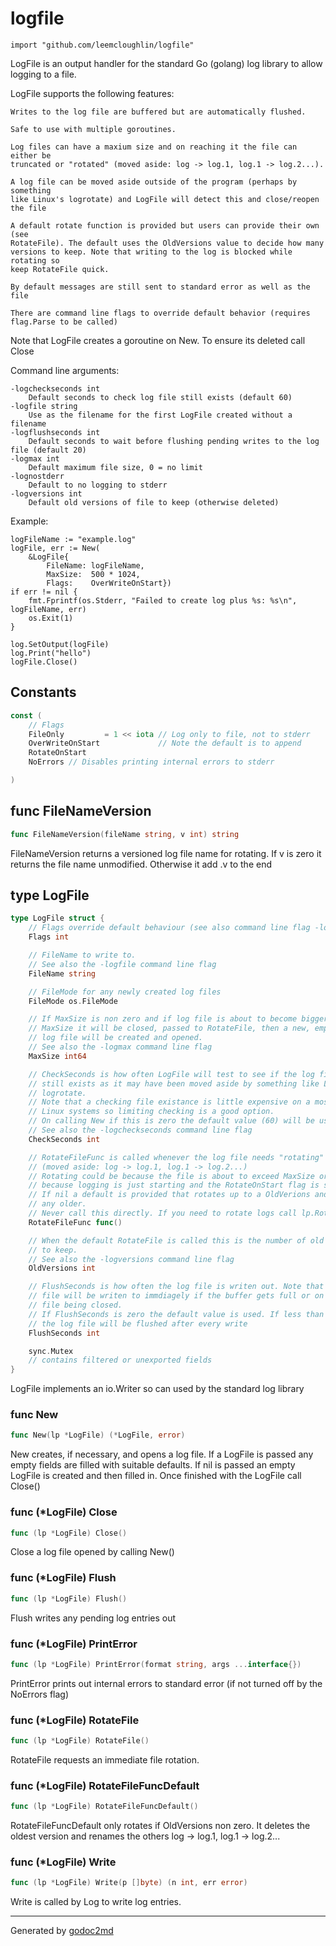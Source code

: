 
# logfile
    import "github.com/leemcloughlin/logfile"

LogFile is an output handler for the standard Go (golang) log library to allow logging
to a file.

LogFile supports the following features:


	Writes to the log file are buffered but are automatically flushed.
	
	Safe to use with multiple goroutines.
	
	Log files can have a maxium size and on reaching it the file can either be
	truncated or "rotated" (moved aside: log -> log.1, log.1 -> log.2...).
	
	A log file can be moved aside outside of the program (perhaps by something
	like Linux's logrotate) and LogFile will detect this and close/reopen the file
	
	A default rotate function is provided but users can provide their own (see
	RotateFile). The default uses the OldVersions value to decide how many
	versions to keep. Note that writing to the log is blocked while rotating so
	keep RotateFile quick.
	
	By default messages are still sent to standard error as well as the file
	
	There are command line flags to override default behavior (requires
	flag.Parse to be called)

Note that LogFile creates a goroutine on New. To ensure its deleted call Close

Command line arguments:


	-logcheckseconds int
	  	Default seconds to check log file still exists (default 60)
	-logfile string
	  	Use as the filename for the first LogFile created without a filename
	-logflushseconds int
	  	Default seconds to wait before flushing pending writes to the log file (default 20)
	-logmax int
	  	Default maximum file size, 0 = no limit
	-lognostderr
	  	Default to no logging to stderr
	-logversions int
	  	Default old versions of file to keep (otherwise deleted)

Example:


	logFileName := "example.log"
	logFile, err := New(
		&LogFile{
			FileName: logFileName,
			MaxSize:  500 * 1024,
			Flags:    OverWriteOnStart})
	if err != nil {
		fmt.Fprintf(os.Stderr, "Failed to create log plus %s: %s\n", logFileName, err)
		os.Exit(1)
	}
	
	log.SetOutput(logFile)
	log.Print("hello")
	logFile.Close()




## Constants
``` go
const (
    // Flags
    FileOnly         = 1 << iota // Log only to file, not to stderr
    OverWriteOnStart             // Note the default is to append
    RotateOnStart
    NoErrors // Disables printing internal errors to stderr

)
```


## func FileNameVersion
``` go
func FileNameVersion(fileName string, v int) string
```
FileNameVersion returns a versioned log file name for rotating.
If v is zero it returns the file name unmodified.
Otherwise it add .v to the end



## type LogFile
``` go
type LogFile struct {
    // Flags override default behaviour (see also command line flag -lognostderr)
    Flags int

    // FileName to write to.
    // See also the -logfile command line flag
    FileName string

    // FileMode for any newly created log files
    FileMode os.FileMode

    // If MaxSize is non zero and if log file is about to become bigger than
    // MaxSize it will be closed, passed to RotateFile, then a new, empty
    // log file will be created and opened.
    // See also the -logmax command line flag
    MaxSize int64

    // CheckSeconds is how often LogFile will test to see if the log file
    // still exists as it may have been moved aside by something like Linux's
    // logrotate.
    // Note that a checking file existance is little expensive on a most
    // Linux systems so limiting checking is a good option.
    // On calling New if this is zero the default value (60) will be used
    // See also the -logcheckseconds command line flag
    CheckSeconds int

    // RotateFileFunc is called whenever the log file needs "rotating"
    // (moved aside: log -> log.1, log.1 -> log.2...)
    // Rotating could be because the file is about to exceed MaxSize or
    // because logging is just starting and the RotateOnStart flag is set.
    // If nil a default is provided that rotates up to a OldVerions and deletes
    // any older.
    // Never call this directly. If you need to rotate logs call lp.RotateFile()
    RotateFileFunc func()

    // When the default RotateFile is called this is the number of old versions
    // to keep.
    // See also the -logversions command line flag
    OldVersions int

    // FlushSeconds is how often the log file is writen out. Note that the log
    // file will be writen to immdiagely if the buffer gets full or on the log
    // file being closed.
    // If FlushSeconds is zero the default value is used. If less than zero
    // the log file will be flushed after every write
    FlushSeconds int

    sync.Mutex
    // contains filtered or unexported fields
}
```
LogFile implements an io.Writer so can used by the standard log library









### func New
``` go
func New(lp *LogFile) (*LogFile, error)
```
New creates, if necessary, and opens a log file.
If a LogFile is passed any empty fields are filled with suitable defaults.
If nil is passed an empty LogFile is created and then filled in.
Once finished with the LogFile call Close()




### func (\*LogFile) Close
``` go
func (lp *LogFile) Close()
```
Close a log file opened by calling New()



### func (\*LogFile) Flush
``` go
func (lp *LogFile) Flush()
```
Flush writes any pending log entries out



### func (\*LogFile) PrintError
``` go
func (lp *LogFile) PrintError(format string, args ...interface{})
```
PrintError prints out internal errors to standard error (if not turned off by the NoErrors flag)



### func (\*LogFile) RotateFile
``` go
func (lp *LogFile) RotateFile()
```
RotateFile requests an immediate file rotation.



### func (\*LogFile) RotateFileFuncDefault
``` go
func (lp *LogFile) RotateFileFuncDefault()
```
RotateFileFuncDefault only rotates if OldVersions non zero.
It deletes the oldest version and renames the others log -> log.1, log.1 -> log.2...



### func (\*LogFile) Write
``` go
func (lp *LogFile) Write(p []byte) (n int, err error)
```
Write is called by Log to write log entries.









- - -
Generated by [godoc2md](http://godoc.org/github.com/davecheney/godoc2md)